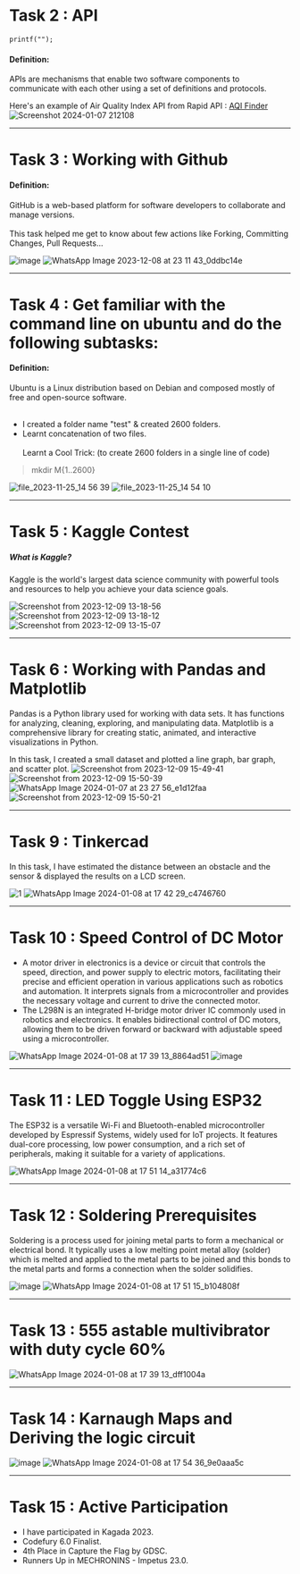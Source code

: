 # Task 2 : API

`printf("");`
#### Definition:
APIs are mechanisms that enable two software components to communicate with each other using a set of definitions and protocols. 

Here's an example of Air Quality Index API from Rapid API : [AQI Finder](https://tubular-cajeta-e3c8ed.neatlify.app/)
![Screenshot 2024-01-07 212108](https://github.com/Karthikeyan1508/MARVEL--Batch-4/assets/121244307/93a5dbaa-64e2-4dcb-a73a-73fb1e7a6936)

***

# Task 3 : Working with Github

#### Definition: 
GitHub is a web-based platform for software developers to collaborate and manage versions.\
\
This task helped me get to know about few actions like Forking, Committing Changes, Pull Requests...

![image](https://github.com/Karthikeyan1508/MARVEL--Batch-4/assets/121244307/c2b00cc8-a54a-46ba-a3c3-cdd1ea57d2eb)
![WhatsApp Image 2023-12-08 at 23 11 43_0ddbc14e](https://github.com/Karthikeyan1508/MARVEL--Batch-4/assets/121244307/8471adbf-2711-4032-8b4d-b301bcdd957b)

***

# Task 4 : Get familiar with the command line on ubuntu and do the following subtasks:

#### Definition:
Ubuntu is a Linux distribution based on Debian and composed mostly of free and open-source software.
<br><br>

* I created a folder name "test" & created 2600 folders. 
* Learnt concatenation of two files.
<br><br>
Learnt a Cool Trick: (to create 2600 folders in a single line of code)
> mkdir M{1..2600}

![file_2023-11-25_14 56 39](https://github.com/Karthikeyan1508/MARVEL--Batch-4/assets/121244307/964775c0-078c-4505-b09d-ab2bec83069d)
![file_2023-11-25_14 54 10](https://github.com/Karthikeyan1508/MARVEL--Batch-4/assets/121244307/23182ad8-95cd-4462-8f9e-1aa61fe381c1)

---

# Task 5 : Kaggle Contest

##### What is Kaggle?
Kaggle is the world's largest data science community with powerful tools and resources to help you achieve your data science goals.

 
![Screenshot from 2023-12-09 13-18-56](https://github.com/Karthikeyan1508/MARVEL--Batch-4/assets/121244307/0a00f737-2eb2-4d7e-8f33-25418e544ab0)
![Screenshot from 2023-12-09 13-18-12](https://github.com/Karthikeyan1508/MARVEL--Batch-4/assets/121244307/8eb26792-694b-4b68-a0be-6c254447fe8d)
![Screenshot from 2023-12-09 13-15-07](https://github.com/Karthikeyan1508/MARVEL--Batch-4/assets/121244307/0f34aec1-1068-46d2-82e6-e8d84ee4ee9d)

---

# Task 6 : Working with Pandas and Matplotlib

Pandas is a Python library used for working with data sets. It has functions for analyzing, cleaning, exploring, and manipulating data.
Matplotlib is a comprehensive library for creating static, animated, and interactive visualizations in Python.

In this task, I created a small dataset and plotted a line graph, bar graph, and scatter plot.
![Screenshot from 2023-12-09 15-49-41](https://github.com/Karthikeyan1508/MARVEL--Batch-4/assets/121244307/86e54d16-22f0-4144-9961-07189d0b0f6b)
![Screenshot from 2023-12-09 15-50-39](https://github.com/Karthikeyan1508/MARVEL--Batch-4/assets/121244307/064c7b51-d425-408e-9452-c1cdbceb16a6)
![WhatsApp Image 2024-01-07 at 23 27 56_e1d12faa](https://github.com/Karthikeyan1508/MARVEL--Batch-4/assets/121244307/d371ec59-3e28-4c7b-8928-9b017f0072d0)
![Screenshot from 2023-12-09 15-50-21](https://github.com/Karthikeyan1508/MARVEL--Batch-4/assets/121244307/bcf8acc4-6142-4c6b-8986-1e67ebd7353a)

---

# Task 9 : Tinkercad

In this task, I have estimated the distance between an obstacle and the sensor & displayed the results on a LCD screen.

![1](https://github.com/Karthikeyan1508/MARVEL--Batch-4/assets/121244307/2fe2c8bd-9a6c-4587-94ae-1f9eb0c9f483)
![WhatsApp Image 2024-01-08 at 17 42 29_c4746760](https://github.com/Karthikeyan1508/MARVEL--Batch-4/assets/121244307/13df721b-1e2b-49d2-8925-b100ae22ee52)

---

# Task 10 : Speed Control of DC Motor


* A motor driver in electronics is a device or circuit that controls the speed, direction, and power supply to electric motors, facilitating their precise and efficient operation in various applications such as robotics and automation. It interprets signals from a microcontroller and provides the necessary voltage and current to drive the connected motor.
* The L298N is an integrated H-bridge motor driver IC commonly used in robotics and electronics. It enables bidirectional control of DC motors, allowing them to be driven forward or backward with adjustable speed using a microcontroller.



![WhatsApp Image 2024-01-08 at 17 39 13_8864ad51](https://github.com/Karthikeyan1508/MARVEL--Batch-4/assets/121244307/332a6172-cfef-494e-b4ff-543bb37aacf3)
![image](https://github.com/Karthikeyan1508/MARVEL--Batch-4/assets/121244307/9a57a8a9-5e09-4781-8d13-af48d963ea76)

---

# Task 11 : LED Toggle Using ESP32

The ESP32 is a versatile Wi-Fi and Bluetooth-enabled microcontroller developed by Espressif Systems, widely used for IoT projects. It features dual-core processing, low power consumption, and a rich set of peripherals, making it suitable for a variety of applications.

![WhatsApp Image 2024-01-08 at 17 51 14_a31774c6](https://github.com/Karthikeyan1508/MARVEL--Batch-4/assets/121244307/0f43553c-bbd9-476e-b60f-59c222cceb6f)

---

# Task 12 : Soldering Prerequisites

Soldering is a process used for joining metal parts to form a mechanical or electrical bond. It typically uses a low melting point metal alloy (solder) which is melted and applied to the metal parts to be joined and this bonds to the metal parts and forms a connection when the solder solidifies.

![image](https://github.com/Karthikeyan1508/MARVEL--Batch-4/assets/121244307/213895d8-9ff6-4b9c-bcb0-fac173020fe6)
![WhatsApp Image 2024-01-08 at 17 51 15_b104808f](https://github.com/Karthikeyan1508/MARVEL--Batch-4/assets/121244307/6c068d93-ab6e-46af-ac86-d4b24dfc71a3)

---

# Task 13 : 555 astable multivibrator with duty cycle 60%

![WhatsApp Image 2024-01-08 at 17 39 13_dff1004a](https://github.com/Karthikeyan1508/MARVEL--Batch-4/assets/121244307/e835fb71-c09d-48d3-ae81-6ad24ca7f217)

---

# Task 14 : Karnaugh Maps and Deriving the logic circuit

![image](https://github.com/Karthikeyan1508/MARVEL--Batch-4/assets/121244307/a2df2db3-52a2-48d9-96e1-318d9c601755)
![WhatsApp Image 2024-01-08 at 17 54 36_9e0aaa5c](https://github.com/Karthikeyan1508/MARVEL--Batch-4/assets/121244307/97c6691e-8411-48c9-88b3-aebf0eabc190) 

---

# Task 15 : Active Participation

+ I have participated in Kagada 2023.
+ Codefury 6.0 Finalist.
+ 4th Place in Capture the Flag by GDSC.
+ Runners Up in MECHRONINS - Impetus 23.0.
